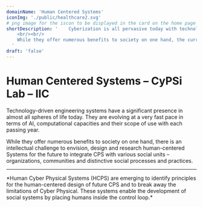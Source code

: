 ```yaml
---
domainName: 'Human Centered Systems'
iconImg: './public/healthcare2.svg' 
# png image for the iscon to be displayed in the card on the home page
shortDescription: '    Cyberization is all pervasive today with technology-driven engineering systems having a significant presence in almost all spheres of life. In fact, with each passing year, they are evolving at a very fast pace in terms of AI, computational capacities, and their scope of use.
    <br/><br/>
    While they offer numerous benefits to society on one hand, the current state of cyberization is creating an intellectual challenge to envision, design, and research Human-Centered Systems for the future. Since human-centered systems integrate CPS with various social units – organizations, communities, and distinctive social processes and practices; our lab envisions meeting the research challenges of making them more usable and sustainable.
  '
draft: 'false'
---
```


# Human Centered Systems – CyPSi Lab – IIC
Technology-driven engineering systems have a significant presence in almost all spheres of life today. They are evolving at a very fast pace in terms of AI, computational capacities and their scope of use with each passing year.

While they offer numerous benefits to society on one hand, there is an intellectual challenge to envision, design and research human-centered Systems for the future to integrate CPS with various social units – organizations, communities and distinctive social processes and practices.

<hr>
*Human Cyber Physical Systems (HCPS) are emerging to identify principles for the human-centered design of future CPS and to break away the limitations of Cyber Physical. These systems enable the development of social systems by placing humans inside the control loop.*
